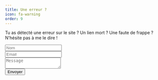 ```yaml
---
title: Une erreur ?
icon: fa-warning
order: 9
---
```


Tu as détecté une erreur sur le site ? Un lien mort ? Une faute de frappe ?
N'hésite pas à me le dire ! 

<form method="post" action="https://formspree.io/{{ site.email }}">
  <div class="row">
    <div class="6u 12u$(mobile)"><input type="text" name="name" placeholder="Nom" /></div>
    <div class="6u$ 12u$(mobile)"><input type="text" name="email" placeholder="Email" /></div>
    <div class="12u$">
      <textarea name="message" placeholder="Message"></textarea>
    </div>
    <div class="12u$">
      <input type="submit" value="Envoyer" />
    </div>
  </div>
</form>

